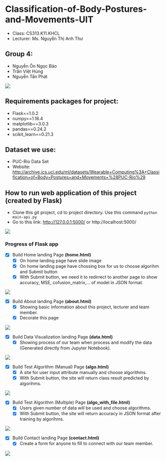 # Classification-of-Body-Postures-and-Movements-UIT
- Class: CS313.K11.KHCL
- Lecturer: Ms. Nguyễn Thị Anh Thư

## Group 4:
<ul>
    <li> Nguyễn Ôn Ngọc Bảo
    <li> Trần Việt Hùng
    <li> Nguyễn Tấn Phát
</ul>

![](https://i.imgur.com/N7N8qy5.png?1)

## Requirements packages for project:
- Flask==1.0.2
- numpy==1.16.4
- matplotlib==3.0.3
- pandas==0.24.2
- scikit_learn==0.21.3

## Dataset we use:
- PUC-Rio Data Set
- Website: http://archive.ics.uci.edu/ml/datasets/Wearable+Computing%3A+Classification+of+Body+Postures+and+Movements+%28PUC-Rio%29

## How to run web application of this project (created by Flask)

- Clone this git project, cd to project directory. Use this command ``python main-api.py`` 
- Go to this link: http://127.0.0.1:5000/ or http://localhost:5000/

![](https://i.imgur.com/8WCYlDD.png?1)

### Progress of Flask app
- [X] Build Home landing Page **(home.html)**
    - [X] On home landing page have slide image
    - [X] On home landing page have chossing box for us to choose algorihm  and Submit button
    - [X] With Submit button, we need it to redirrect to another page to show accuracy, MSE, cofusion_matrix,... of model in JSON format.

![](https://i.imgur.com/N7N8qy5.png?1)

- [X] Build About landing Page **(about.html)**
    - [X] Showing basic information about this project, lecturer and team member.
    - [X] Decorate this page

![](https://i.imgur.com/VOrEHiR.png?1)

- [X] Build Data Visualization landing Page **(data.html)**
    - [X] Showing process of our team when process and modify the data (Generated directly from Jupyter Notebook).
    
 ![](https://i.imgur.com/tmvl3T8.png?1)
    
- [X] Build Test Algorithm (Manual) Page **(algo.html)**
    - [X] A site for user input attribute manually and choose algorithms.
    - [X] With Submit button, the site will return class result predicted by algorihms.

![](https://i.imgur.com/GyV2TN5.png?1)
 
- [X] Build Test Algorithm (Multiple) Page **(algo_with_file.html)**    
    - [X] Users given number of data will be used and choose algorithms.
    - [X] With Submit button, the site will return accuracy in JSON format after training by algorihms.

![](https://i.imgur.com/urdkYxk.png?1)

- [X] Build Contact landing Page **(contact.html)**
    - [X] Create a form for anyone to fill to connect with our team member.

![](https://i.imgur.com/IAEBZuo.png?1)
